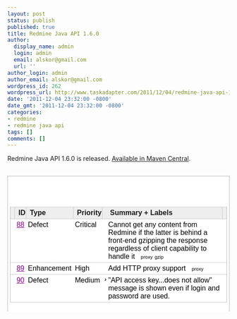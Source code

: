 ```yaml
---
layout: post
status: publish
published: true
title: Redmine Java API 1.6.0
author:
  display_name: admin
  login: admin
  email: alskor@gmail.com
  url: ''
author_login: admin
author_email: alskor@gmail.com
wordpress_id: 262
wordpress_url: http://www.taskadapter.com/2011/12/04/redmine-java-api-1-6-0/
date: '2011-12-04 23:32:00 -0800'
date_gmt: '2011-12-04 23:32:00 -0800'
categories:
- redmine
- redmine java api
tags: []
comments: []
---
```

<p>Redmine Java API 1.6.0 is released. <a href="http://search.maven.org/#artifactdetails%7Ccom.googlecode%7Credmine-java-api%7C1.6.0%7Cjar">Available in Maven Central</a>.<br/><br/>
<div class="list" style="background-color: white; border-left-color: rgb(187, 187, 187); border-left-style: solid; border-left-width: 1px; border-right-color: rgb(187, 187, 187); border-right-style: solid; border-right-width: 1px; border-top-color: rgb(187, 187, 187); border-top-style: solid; border-top-width: 1px; font-family: arial, sans-serif; font-size: 14px; padding-bottom: 5px; padding-left: 5px; padding-right: 5px; padding-top: 5px;">
<table border="0" cellpadding="2" cellspacing="0" class="results" id="resultstable" style="background-color: white; border-left-color: rgb(187, 187, 187); border-left-style: solid; border-left-width: 1px; border-right-color: rgb(187, 187, 187); border-right-style: solid; border-right-width: 1px;">
<thead>
<tr id="headingrow" style="border-bottom-color: initial; border-bottom-style: initial; border-bottom-width: 0px;">
<th style="background-attachment: initial; background-clip: initial; background-color: #eeeeee; background-image: initial; background-origin: initial; background-position: initial initial; background-repeat: initial initial; border-bottom-color: rgb(204, 204, 204); border-bottom-style: solid; border-bottom-width: 1px; border-image: initial; border-left-color: initial; border-left-style: initial; border-left-width: 0px; border-right-color: rgb(204, 204, 204); border-right-style: solid; border-right-width: 1px; border-top-color: rgb(204, 204, 204); border-top-style: solid; border-top-width: 1px; padding-right: 1px; text-align: left;"><br/></th>
<th class="col_0" nowrap="nowrap" style="background-attachment: initial; background-clip: initial; background-color: #eeeeee; background-image: initial; background-origin: initial; background-position: initial initial; background-repeat: initial initial; border-bottom-color: rgb(204, 204, 204); border-bottom-style: solid; border-bottom-width: 1px; border-image: initial; border-left-color: initial; border-left-style: initial; border-left-width: 0px; border-right-color: rgb(204, 204, 204); border-right-style: solid; border-right-width: 1px; border-top-color: rgb(204, 204, 204); border-top-style: solid; border-top-width: 1px; padding-right: 1px; text-align: left;">ID</th>
<th class="col_1" style="background-attachment: initial; background-clip: initial; background-color: #eeeeee; background-image: initial; background-origin: initial; background-position: initial initial; background-repeat: initial initial; border-bottom-color: rgb(204, 204, 204); border-bottom-style: solid; border-bottom-width: 1px; border-image: initial; border-left-color: initial; border-left-style: initial; border-left-width: 0px; border-right-color: rgb(204, 204, 204); border-right-style: solid; border-right-width: 1px; border-top-color: rgb(204, 204, 204); border-top-style: solid; border-top-width: 1px; padding-right: 1px; text-align: left;">Type</th>
<th class="col_2" style="background-attachment: initial; background-clip: initial; background-color: #eeeeee; background-image: initial; background-origin: initial; background-position: initial initial; background-repeat: initial initial; border-bottom-color: rgb(204, 204, 204); border-bottom-style: solid; border-bottom-width: 1px; border-image: initial; border-left-color: initial; border-left-style: initial; border-left-width: 0px; border-right-color: rgb(204, 204, 204); border-right-style: solid; border-right-width: 1px; border-top-color: rgb(204, 204, 204); border-top-style: solid; border-top-width: 1px; padding-right: 1px; text-align: left;">Priority</th>
<th class="col_3" style="background-attachment: initial; background-clip: initial; background-color: #eeeeee; background-image: initial; background-origin: initial; background-position: initial initial; background-repeat: initial initial; border-bottom-color: rgb(204, 204, 204); border-bottom-style: solid; border-bottom-width: 1px; border-image: initial; border-left-color: initial; border-left-style: initial; border-left-width: 0px; border-right-color: initial; border-right-style: initial; border-right-width: 0px; border-top-color: rgb(204, 204, 204); border-top-style: solid; border-top-width: 1px; padding-right: 1px; text-align: left;"></th>
<th class="col_3" id="summaryheading" nowrap="nowrap" style="background-attachment: initial; background-clip: initial; background-color: #eeeeee; background-image: initial; background-origin: initial; background-position: initial initial; background-repeat: initial initial; border-bottom-color: rgb(204, 204, 204); border-bottom-style: solid; border-bottom-width: 1px; border-image: initial; border-left-color: initial; border-left-style: initial; border-left-width: 0px; border-right-color: rgb(204, 204, 204); border-right-style: solid; border-right-width: 1px; border-top-color: rgb(204, 204, 204); border-top-style: solid; border-top-width: 1px; padding-right: 1px; text-align: left;" width="100%">Summary + Labels</th>
<th style="background-attachment: initial; background-clip: initial; background-color: #eeeeee; background-image: initial; background-origin: initial; background-position: initial initial; background-repeat: initial initial; border-bottom-color: rgb(204, 204, 204); border-bottom-style: solid; border-bottom-width: 1px; border-image: initial; border-left-color: initial; border-left-style: initial; border-left-width: 0px; border-right-color: initial; border-right-style: initial; border-right-width: 0px; border-top-color: rgb(204, 204, 204); border-top-style: solid; border-top-width: 1px; padding-right: 1px; text-align: left; width: 3ex;"></th></tr></thead><br />
<tbody>
<tr class="ifOpened cursor_off">
<td class="vt rowwidgets" nowrap="nowrap" style="background-attachment: initial; background-clip: initial; background-image: initial; background-origin: initial; border-bottom-color: rgb(204, 204, 204); border-bottom-style: solid; border-bottom-width: 1px; cursor: pointer; padding-bottom: 0px; padding-left: 7px; padding-right: 2px; padding-top: 2px; vertical-align: top;"><span style="font-family: Arial; font-size: x-small;"><br/></span></td>
<td class="vt id col_0" style="background-attachment: initial; background-clip: initial; background-image: initial; background-origin: initial; border-bottom-color: rgb(204, 204, 204); border-bottom-style: solid; border-bottom-width: 1px; cursor: pointer; padding-bottom: 4px; padding-left: 4px; padding-right: 4px; padding-top: 4px; text-align: right; vertical-align: top;"><a href="http://code.google.com/p/redmine-java-api/issues/detail?id=88&amp;can=1&amp;q=label%3AMilestone-1.6.0&amp;colspec=ID%20Type%20Priority%20Summary" style="color: purple; white-space: nowrap;">88</a></td>
<td class="vt col_1" style="background-attachment: initial; background-clip: initial; background-image: initial; background-origin: initial; border-bottom-color: rgb(204, 204, 204); border-bottom-style: solid; border-bottom-width: 1px; cursor: pointer; padding-bottom: 4px; padding-left: 4px; padding-right: 4px; padding-top: 4px; vertical-align: top;"><a href="http://code.google.com/p/redmine-java-api/issues/detail?id=88&amp;can=1&amp;q=label%3AMilestone-1.6.0&amp;colspec=ID%20Type%20Priority%20Summary" style="color: black; text-decoration: none;">Defect</a></td>
<td class="vt col_2" style="background-attachment: initial; background-clip: initial; background-image: initial; background-origin: initial; border-bottom-color: rgb(204, 204, 204); border-bottom-style: solid; border-bottom-width: 1px; cursor: pointer; padding-bottom: 4px; padding-left: 4px; padding-right: 4px; padding-top: 4px; vertical-align: top;"><a href="http://code.google.com/p/redmine-java-api/issues/detail?id=88&amp;can=1&amp;q=label%3AMilestone-1.6.0&amp;colspec=ID%20Type%20Priority%20Summary" style="color: black; text-decoration: none;">Critical</a></td>
<td align="right" class="vt col_3" style="background-attachment: initial; background-clip: initial; background-image: initial; background-origin: initial; border-bottom-color: rgb(204, 204, 204); border-bottom-style: solid; border-bottom-width: 1px; cursor: pointer; padding-bottom: 4px; padding-left: 4px; padding-right: 0px; padding-top: 0.15em; vertical-align: top;" valign="top"></td>
<td class="vt col_3" style="background-attachment: initial; background-clip: initial; background-image: initial; background-origin: initial; border-bottom-color: rgb(204, 204, 204); border-bottom-style: solid; border-bottom-width: 1px; cursor: pointer; padding-bottom: 4px; padding-left: 4px; padding-right: 4px; padding-top: 4px; vertical-align: top;" width="100%"><a href="http://code.google.com/p/redmine-java-api/issues/detail?id=88&amp;can=1&amp;q=label%3AMilestone-1.6.0&amp;colspec=ID%20Type%20Priority%20Summary" style="color: black; text-decoration: none;">Cannot get any content from Redmine if the latter is behind a front-end gzipping the response regardless of client capability to handle it&nbsp;</a>&nbsp;&nbsp;<a class="label" href="http://code.google.com/p/redmine-java-api/issues/list?q=label:proxy" style="color: black; font-size: 11px; text-decoration: none; white-space: nowrap;">proxy</a>&nbsp;<a class="label" href="http://code.google.com/p/redmine-java-api/issues/list?q=label:gzip" style="color: black; font-size: 11px; text-decoration: none; white-space: nowrap;">gzip</a></td>
<td style="background-attachment: initial; background-clip: initial; background-image: initial; background-origin: initial; border-bottom-color: rgb(204, 204, 204); border-bottom-style: solid; border-bottom-width: 1px; cursor: pointer; padding-bottom: 4px; padding-left: 4px; padding-right: 4px; padding-top: 4px;"></td></tr><br />
<tr class="ifOpened cursor_off">
<td class="vt rowwidgets" nowrap="nowrap" style="background-attachment: initial; background-clip: initial; background-image: initial; background-origin: initial; border-bottom-color: rgb(204, 204, 204); border-bottom-style: solid; border-bottom-width: 1px; cursor: pointer; padding-bottom: 0px; padding-left: 7px; padding-right: 2px; padding-top: 2px; vertical-align: top;"><span style="font-family: Arial; font-size: x-small;"><br/></span></td>
<td class="vt id col_0" style="background-attachment: initial; background-clip: initial; background-image: initial; background-origin: initial; border-bottom-color: rgb(204, 204, 204); border-bottom-style: solid; border-bottom-width: 1px; cursor: pointer; padding-bottom: 4px; padding-left: 4px; padding-right: 4px; padding-top: 4px; text-align: right; vertical-align: top;"><a href="http://code.google.com/p/redmine-java-api/issues/detail?id=89&amp;can=1&amp;q=label%3AMilestone-1.6.0&amp;colspec=ID%20Type%20Priority%20Summary" style="color: purple; white-space: nowrap;">89</a></td>
<td class="vt col_1" style="background-attachment: initial; background-clip: initial; background-image: initial; background-origin: initial; border-bottom-color: rgb(204, 204, 204); border-bottom-style: solid; border-bottom-width: 1px; cursor: pointer; padding-bottom: 4px; padding-left: 4px; padding-right: 4px; padding-top: 4px; vertical-align: top;"><a href="http://code.google.com/p/redmine-java-api/issues/detail?id=89&amp;can=1&amp;q=label%3AMilestone-1.6.0&amp;colspec=ID%20Type%20Priority%20Summary" style="color: black; text-decoration: none;">Enhancement</a></td>
<td class="vt col_2" style="background-attachment: initial; background-clip: initial; background-image: initial; background-origin: initial; border-bottom-color: rgb(204, 204, 204); border-bottom-style: solid; border-bottom-width: 1px; cursor: pointer; padding-bottom: 4px; padding-left: 4px; padding-right: 4px; padding-top: 4px; vertical-align: top;"><a href="http://code.google.com/p/redmine-java-api/issues/detail?id=89&amp;can=1&amp;q=label%3AMilestone-1.6.0&amp;colspec=ID%20Type%20Priority%20Summary" style="color: black; text-decoration: none;">High</a></td>
<td align="right" class="vt col_3" style="background-attachment: initial; background-clip: initial; background-image: initial; background-origin: initial; border-bottom-color: rgb(204, 204, 204); border-bottom-style: solid; border-bottom-width: 1px; cursor: pointer; padding-bottom: 4px; padding-left: 4px; padding-right: 0px; padding-top: 0.15em; vertical-align: top;" valign="top"></td>
<td class="vt col_3" style="background-attachment: initial; background-clip: initial; background-image: initial; background-origin: initial; border-bottom-color: rgb(204, 204, 204); border-bottom-style: solid; border-bottom-width: 1px; cursor: pointer; padding-bottom: 4px; padding-left: 4px; padding-right: 4px; padding-top: 4px; vertical-align: top;" width="100%"><a href="http://code.google.com/p/redmine-java-api/issues/detail?id=89&amp;can=1&amp;q=label%3AMilestone-1.6.0&amp;colspec=ID%20Type%20Priority%20Summary" style="color: black; text-decoration: none;">Add HTTP proxy support&nbsp;</a>&nbsp;&nbsp;<a class="label" href="http://code.google.com/p/redmine-java-api/issues/list?q=label:proxy" style="color: black; font-size: 11px; text-decoration: none; white-space: nowrap;">proxy</a></td>
<td style="background-attachment: initial; background-clip: initial; background-image: initial; background-origin: initial; border-bottom-color: rgb(204, 204, 204); border-bottom-style: solid; border-bottom-width: 1px; cursor: pointer; padding-bottom: 4px; padding-left: 4px; padding-right: 4px; padding-top: 4px;"></td></tr><br />
<tr class="ifOpened cursor_off" style="border-bottom-color: initial; border-bottom-style: initial; border-bottom-width: 0px;">
<td class="vt rowwidgets" nowrap="nowrap" style="background-attachment: initial; background-clip: initial; background-image: initial; background-origin: initial; border-bottom-color: rgb(204, 204, 204); border-bottom-style: solid; border-bottom-width: 1px; cursor: pointer; padding-bottom: 0px; padding-left: 7px; padding-right: 2px; padding-top: 2px; vertical-align: top;"><span style="font-family: Arial; font-size: x-small;"><br/></span></td>
<td class="vt id col_0" style="background-attachment: initial; background-clip: initial; background-image: initial; background-origin: initial; border-bottom-color: rgb(204, 204, 204); border-bottom-style: solid; border-bottom-width: 1px; cursor: pointer; padding-bottom: 4px; padding-left: 4px; padding-right: 4px; padding-top: 4px; text-align: right; vertical-align: top;"><a href="http://code.google.com/p/redmine-java-api/issues/detail?id=90&amp;can=1&amp;q=label%3AMilestone-1.6.0&amp;colspec=ID%20Type%20Priority%20Summary" style="color: purple; white-space: nowrap;">90</a></td>
<td class="vt col_1" style="background-attachment: initial; background-clip: initial; background-image: initial; background-origin: initial; border-bottom-color: rgb(204, 204, 204); border-bottom-style: solid; border-bottom-width: 1px; cursor: pointer; padding-bottom: 4px; padding-left: 4px; padding-right: 4px; padding-top: 4px; vertical-align: top;"><a href="http://code.google.com/p/redmine-java-api/issues/detail?id=90&amp;can=1&amp;q=label%3AMilestone-1.6.0&amp;colspec=ID%20Type%20Priority%20Summary" style="color: black; text-decoration: none;">Defect</a></td>
<td class="vt col_2" style="background-attachment: initial; background-clip: initial; background-image: initial; background-origin: initial; border-bottom-color: rgb(204, 204, 204); border-bottom-style: solid; border-bottom-width: 1px; cursor: pointer; padding-bottom: 4px; padding-left: 4px; padding-right: 4px; padding-top: 4px; vertical-align: top;"><a href="http://code.google.com/p/redmine-java-api/issues/detail?id=90&amp;can=1&amp;q=label%3AMilestone-1.6.0&amp;colspec=ID%20Type%20Priority%20Summary" style="color: black; text-decoration: none;">Medium</a></td>
<td align="right" class="vt col_3" style="background-attachment: initial; background-clip: initial; background-image: initial; background-origin: initial; border-bottom-color: rgb(204, 204, 204); border-bottom-style: solid; border-bottom-width: 1px; cursor: pointer; padding-bottom: 4px; padding-left: 4px; padding-right: 0px; padding-top: 0.15em; vertical-align: top;" valign="top"><small><b>&rsaquo;</b></small></td>
<td class="vt col_3" style="background-attachment: initial; background-clip: initial; background-image: initial; background-origin: initial; border-bottom-color: rgb(204, 204, 204); border-bottom-style: solid; border-bottom-width: 1px; cursor: pointer; padding-bottom: 4px; padding-left: 4px; padding-right: 4px; padding-top: 4px; vertical-align: top;" width="100%"><a href="http://code.google.com/p/redmine-java-api/issues/detail?id=90&amp;can=1&amp;q=label%3AMilestone-1.6.0&amp;colspec=ID%20Type%20Priority%20Summary" style="color: black; text-decoration: none;">"API access key...does not allow" message is shown even if login and password are used.</a></td>
<td style="background-attachment: initial; background-clip: initial; background-image: initial; background-origin: initial; border-bottom-color: rgb(204, 204, 204); border-bottom-style: solid; border-bottom-width: 1px; cursor: pointer; padding-bottom: 4px; padding-left: 4px; padding-right: 4px; padding-top: 4px;"></td></tr></tbody></table></div></p>
